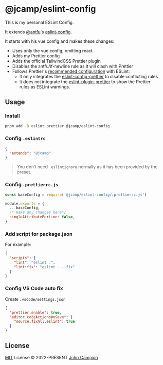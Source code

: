 # @jcamp/eslint-config

This is my personal ESLint Config.

It extends [@antfu](https://github.com/antfu)'s [eslint-config](https://github.com/antfu/eslint-config).

It starts with his vue config and makes these changes:

- Uses only the vue config, omitting react
- Adds my Prettier config
- Adds the official TailwindCSS Prettier plugin
- Disables the antfu/if-newline rule as it will clash with Prettier
- Follows Prettier's [recommended configuration](https://prettier.io/docs/en/integrating-with-linters.html) with ESLint:
  - It only integrates the [eslint-config-prettier](https://github.com/prettier/eslint-config-prettier) to disable conflicting rules
  - It does not integrate the [eslint-plugin-prettier](https://github.com/prettier/eslint-plugin-prettier) to show the Prettier rules as ESLint warnings.

## Usage

### Install

```bash
pnpm add -D eslint prettier @jcamp/eslint-config
```

### Config `.eslintrc`

```json
{
  "extends": "@jcamp"
}
```

> You don't need `.eslintignore` normally as it has been provided by the preset.

### Config `.prettierrc.js`

```js
const baseConfig = require('@jcamp/eslint-config/.prettierrc.js')

module.exports = {
  ...baseConfig,
  /* make any changes here*/
  singleAttributePerLine: false,
}
```

### Add script for package.json

For example:

```json
{
  "scripts": {
    "lint": "eslint .",
    "lint:fix": "eslint . --fix"
  }
}
```

### Config VS Code auto fix

Create `.vscode/settings.json`

```json
{
  "prettier.enable": true,
  "editor.codeActionsOnSave": {
    "source.fixAll.eslint": true
  }
}
```

## License

[MIT](./LICENSE) License &copy; 2022-PRESENT [John Campion](https://github.com/JohnCampionJr/)
